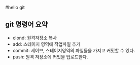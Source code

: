 #hello git

## git 명령어 요약

- clond: 원격저장소 복사
- add: 스테이지 영역에 작업파일 추가
- commit: 세이브, 스테이지영역의 파일들을 가지고 커밋할 수 있다.
- push: 원격 저장소에 커밋을 업로드한다.